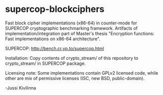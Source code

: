 supercop-blockciphers
=====================

Fast block cipher implementations (x86-64) in counter-mode for SUPERCOP cryptographic benchmarking framework. Artifacts of implementation/integration part of Master's thesis "Encryption functions: Fast implementations on x86-64 architecture".

SUPERCOP: http://bench.cr.yp.to/supercop.html

Installation: Copy contents of crypto_stream/ of this repository to crypto_stream/ in SUPERCOP package.

Licensing note: Some implementations contain GPLv2 licensed code, while other are mix of permissive licenses (ISC, new BSD, public-domain).

-Jussi Kivilinna
